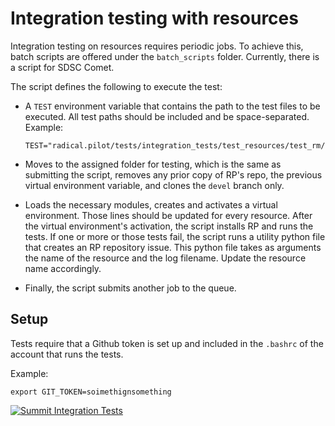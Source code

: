 # Integration testing with resources

Integration testing on resources requires periodic jobs. To achieve this, batch scripts are offered under the `batch_scripts` folder. Currently, there is a script for SDSC Comet.

The script defines the following to execute the test:

- A `TEST` environment variable that contains the path to the test files to be executed. All test paths should be included and be space-separated.
    Example:
    ```
    TEST="radical.pilot/tests/integration_tests/test_resources/test_rm/test_slurm.py"
    ```

- Moves to the assigned folder for testing, which is the same as submitting the script, removes any prior copy of RP's repo, the previous virtual environment variable, and clones the `devel` branch only.

- Loads the necessary modules, creates and activates a virtual environment. Those lines should be updated for every resource. After the virtual environment's activation, the script installs RP and runs the tests. If one or more or those tests fail, the script runs a utility python file that creates an RP repository issue. This python file takes as arguments the name of the resource and the log filename. Update the resource name accordingly.

- Finally, the script submits another job to the queue.

## Setup

Tests require that a Github token is set up and included in the `.bashrc` of the account that runs the tests.

Example:
```
export GIT_TOKEN=soimethignsomething
```

[![Summit Integration Tests](https://github.com/iparask/git_actions/actions/workflows/dispatch.yml/badge.svg)](https://github.com/radical-cybertools/radical.pilot/actions/workflows/summit_trigger.yml)
